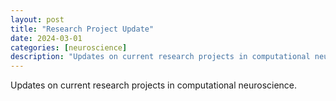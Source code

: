 ```yaml
---
layout: post
title: "Research Project Update"
date: 2024-03-01
categories: [neuroscience]
description: "Updates on current research projects in computational neuroscience"
---
```


Updates on current research projects in computational neuroscience. 